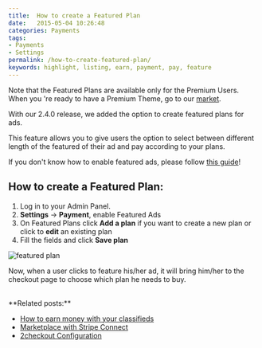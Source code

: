 ```yaml
---
title:  How to create a Featured Plan
date:   2015-05-04 10:26:48
categories: Payments
tags: 
- Payments
- Settings
permalink: /how-to-create-featured-plan/
keywords: highlight, listing, earn, payment, pay, feature 
---
```

Note that the Featured Plans are available only for the Premium Users. When you 're ready to have a Premium Theme, go to our [market](https://selfhosted.yclas.com/).

With our 2.4.0 release, we added the option to create featured plans for ads.

This feature allows you to give users the option to select between different length of the featured of their ad and pay according to your plans.

If you don't know how to enable featured ads, please follow [this guide](http://docs.yclas.com/setup-payment-gateways/)!


## How to create a Featured Plan:

1. Log in to your Admin Panel.
2. **Settings** -> **Payment**, enable Featured Ads
3. On Featured Plans click **Add a plan** if you want to create a new plan or click to **edit** an existing plan  
4. Fill the fields and click **Save plan**

![featured plan](//docs.yclas.com/images/featured-plans.png)

Now, when a user clicks to feature his/her ad, it will bring him/her to the checkout page to choose which plan he needs to buy.

<br>
**Related posts:**

+ [How to earn money with your classifieds](http://docs.yclas.com/how-to-earn-money/)
+ [Marketplace with Stripe Connect](http://docs.yclas.com/stripe/)
+ [2checkout Configuration](http://docs.yclas.com/2checkout-configuration/)
